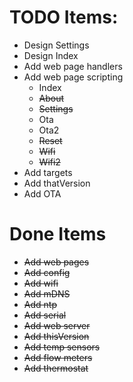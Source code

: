 # TODO Items:

- Design Settings
- Design Index
- Add web page handlers
- Add web page scripting
    - Index
    - ~~About~~
    - ~~Settings~~
    - Ota
    - Ota2
    - ~~Reset~~
    - ~~Wifi~~
    - ~~Wifi2~~
- Add targets
- Add thatVersion
- Add OTA

# Done Items

- ~~Add web pages~~
- ~~Add config~~
- ~~Add wifi~~
- ~~Add mDNS~~
- ~~Add ntp~~
- ~~Add serial~~
- ~~Add web server~~
- ~~Add thisVersion~~
- ~~Add temp sensors~~
- ~~Add flow meters~~
- ~~Add thermostat~~
